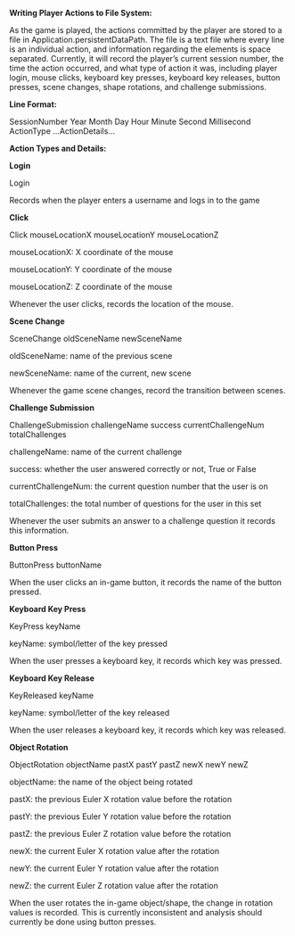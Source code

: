 **Writing Player Actions to File System:**
 
 As the game is played, the actions committed by the player are stored to a file in Application.persistentDataPath. The file is a text file where every line is an individual action, and information regarding the elements is space separated. Currently, it will record the player’s current session number, the time the action occurred, and what type of action it was, including player login, mouse clicks, keyboard key presses, keyboard key releases, button presses, scene changes, shape rotations, and challenge submissions.

**Line Format:**

SessionNumber Year Month Day Hour Minute Second Millisecond ActionType …ActionDetails… 

**Action Types and Details:**


**Login** 

Login

Records when the player enters a username and logs in to the game


**Click**

Click mouseLocationX mouseLocationY mouseLocationZ



mouseLocationX: X coordinate of the mouse

mouseLocationY: Y coordinate of the mouse 

mouseLocationZ: Z coordinate of the mouse



Whenever the user clicks, records the location of the mouse.


**Scene Change**

SceneChange oldSceneName newSceneName

oldSceneName: name of the previous scene 

newSceneName: name of the current, new scene

Whenever the game scene changes, record the transition between scenes.


**Challenge Submission**

ChallengeSubmission challengeName success currentChallengeNum totalChallenges

challengeName: name of the current challenge

success: whether the user answered correctly or not, True or False 

currentChallengeNum: the current question number that the user is on 

totalChallenges: the total number of questions for the user in this set

Whenever the user submits an answer to a challenge question it records this information. 


**Button Press**

ButtonPress buttonName

When the user clicks an in-game button, it records the name of the button pressed.


**Keyboard Key Press** 

KeyPress keyName

keyName: symbol/letter of the key pressed

When the user presses a keyboard key, it records which key was pressed. 


**Keyboard Key Release**

KeyReleased keyName

keyName: symbol/letter of the key released

When the user releases a keyboard key, it records which key was released.


**Object Rotation**

ObjectRotation objectName pastX pastY pastZ newX newY newZ

objectName: the name of the object being rotated

pastX: the previous Euler X rotation value before the rotation 

pastY: the previous Euler Y rotation value before the rotation 

pastZ: the previous Euler Z rotation value before the rotation 

newX: the current Euler X rotation value after the rotation 

newY: the current Euler Y rotation value after the rotation 

newZ: the current Euler Z rotation value after the rotation

When the user rotates the in-game object/shape, the change in rotation values is recorded. This is currently inconsistent and analysis should currently be done using button presses.
